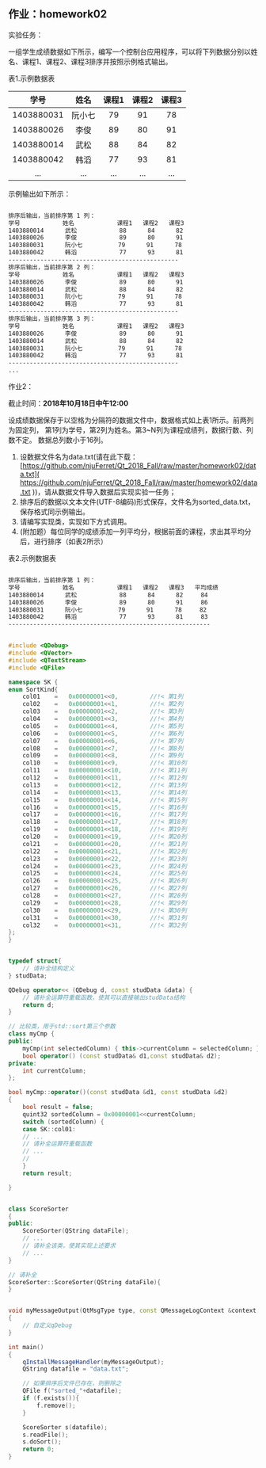 ## 作业：homework02 

实验任务：

一组学生成绩数据如下所示，编写一个控制台应用程序，可以将下列数据分别以姓名、课程1、课程2、课程3排序并按照示例格式输出。

表1.示例数据表

| 学号     |姓名  |课程1|课程2|课程3|
|:--------:|:----:|:---:|:---:|:---:|
|1403880031|阮小七|79   |91   |78   |
|1403880026|李俊  |89   |80   |91   |
|1403880014|武松  |88   |84   |82   |
|1403880042|韩滔  |77   |93   |81   |
|...       |...   |...  |...  |...  |


示例输出如下所示：

``` bash

排序后输出，当前排序第 1 列：
学号            姓名            课程1   课程2   课程3   
1403880014      武松            88      84      82      
1403880026      李俊            89      80      91      
1403880031      阮小七          79      91      78      
1403880042      韩滔            77      93      81      
------------------------------------------------
排序后输出，当前排序第 2 列：
学号            姓名            课程1   课程2   课程3  
1403880026      李俊            89      80      91     
1403880014      武松            88      84      82      
1403880031      阮小七          79      91      78      
1403880042      韩滔            77      93      81    
------------------------------------------------
排序后输出，当前排序第 3 列：
学号            姓名            课程1   课程2   课程3  
1403880026      李俊            89      80      91      
1403880014      武松            88      84      82      
1403880031      阮小七          79      91      78      
1403880042      韩滔            77      93      81    
------------------------------------------------
...
```
作业2：

截止时间：**2018年10月18日中午12:00**

设成绩数据保存于以空格为分隔符的数据文件中，数据格式如上表1所示。前两列为固定列，
第1列为学号，第2列为姓名。第3~N列为课程成绩列，数据行数、列数不定。
数据总列数小于16列。

1. 设数据文件名为data.txt(请在此下载：[https://github.com/njuFerret/Qt_2018_Fall/raw/master/homework02/data.txt]( https://github.com/njuFerret/Qt_2018_Fall/raw/master/homework02/data.txt ))，请从数据文件导入数据后实现实验一任务；
2. 排序后的数据以文本文件(UTF-8编码)形式保存，文件名为sorted_data.txt，保存格式同示例输出。
3. 请编写实现类，实现如下方式调用。
4. (附加题）每位同学的成绩添加一列平均分，根据前面的课程，求出其平均分后，进行排序（如表2所示）


表2.示例数据表
``` bash

排序后输出，当前排序第 1 列：
学号            姓名            课程1   课程2   课程3   平均成绩
1403880014      武松            88      84      82     84
1403880026      李俊            89      80      91     86 
1403880031      阮小七          79      91      78     82 
1403880042      韩滔            77      93      81     83 
---------------------------------------------------------
```


```cpp

#include <QDebug>
#include <QVector>
#include <QTextStream>
#include <QFile>

namespace SK {
enum SortKind{
    col01    =   0x00000001<<0,         //!< 第1列
    col02    =   0x00000001<<1,         //!< 第2列
    col03    =   0x00000001<<2,         //!< 第3列
    col04    =   0x00000001<<3,         //!< 第4列
    col05    =   0x00000001<<4,         //!< 第5列
    col06    =   0x00000001<<5,         //!< 第6列
    col07    =   0x00000001<<6,         //!< 第7列
    col08    =   0x00000001<<7,         //!< 第8列
    col09    =   0x00000001<<8,         //!< 第9列
    col10    =   0x00000001<<9,         //!< 第10列
    col11    =   0x00000001<<10,        //!< 第11列
    col12    =   0x00000001<<11,        //!< 第12列
    col13    =   0x00000001<<12,        //!< 第13列
    col14    =   0x00000001<<13,        //!< 第14列
    col15    =   0x00000001<<14,        //!< 第15列
    col16    =   0x00000001<<15,        //!< 第16列
    col17    =   0x00000001<<16,        //!< 第17列
    col18    =   0x00000001<<17,        //!< 第18列
    col19    =   0x00000001<<18,        //!< 第19列
    col20    =   0x00000001<<19,        //!< 第20列
    col21    =   0x00000001<<20,        //!< 第21列
    col22    =   0x00000001<<21,        //!< 第22列
    col23    =   0x00000001<<22,        //!< 第23列
    col24    =   0x00000001<<23,        //!< 第24列
    col25    =   0x00000001<<24,        //!< 第25列
    col26    =   0x00000001<<25,        //!< 第26列
    col27    =   0x00000001<<26,        //!< 第27列
    col28    =   0x00000001<<27,        //!< 第28列
    col29    =   0x00000001<<28,        //!< 第29列
    col30    =   0x00000001<<29,        //!< 第30列
    col31    =   0x00000001<<30,        //!< 第31列
    col32    =   0x00000001<<31,        //!< 第32列
};
}


typedef struct{
    // 请补全结构定义
} studData;

QDebug operator<< (QDebug d, const studData &data) {
    // 请补全运算符重载函数，使其可以直接输出studData结构
    return d;
}

// 比较类，用于std::sort第三个参数
class myCmp {
public:
    myCmp(int selectedColumn) { this->currentColumn = selectedColumn; }
    bool operator() (const studData& d1,const studData& d2);
private:
    int currentColumn;
};

bool myCmp::operator()(const studData &d1, const studData &d2)
{
    bool result = false;
    quint32 sortedColumn = 0x00000001<<currentColumn;
    switch (sortedColumn) {
    case SK::col01:
    // ...
    // 请补全运算符重载函数
    // ...
    //
    }
    return result;

}


class ScoreSorter
{
public:
    ScoreSorter(QString dataFile);
    // ...
    // 请补全该类，使其实现上述要求
    // ...    
}

// 请补全
ScoreSorter::ScoreSorter(QString dataFile){
}


void myMessageOutput(QtMsgType type, const QMessageLogContext &context, const QString &msg)
{
    // 自定义qDebug
}

int main()
{
    qInstallMessageHandler(myMessageOutput);
    QString datafile = "data.txt";

    // 如果排序后文件已存在，则删除之
    QFile f("sorted_"+datafile);
    if (f.exists()){
        f.remove();
    }

    ScoreSorter s(datafile); 
    s.readFile(); 
    s.doSort();
    return 0;
}
```
